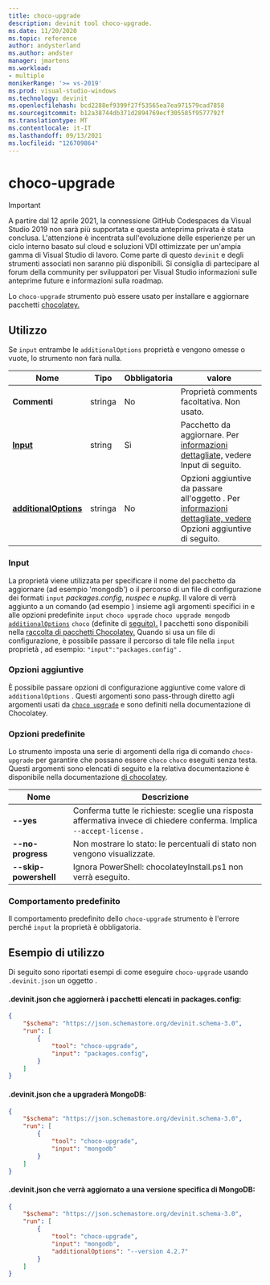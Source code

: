 ```yaml
---
title: choco-upgrade
description: devinit tool choco-upgrade.
ms.date: 11/20/2020
ms.topic: reference
author: andysterland
ms.author: andster
manager: jmartens
ms.workload:
- multiple
monikerRange: '>= vs-2019'
ms.prod: visual-studio-windows
ms.technology: devinit
ms.openlocfilehash: bcd2288ef9399f27f53565ea7ea971579cad7858
ms.sourcegitcommit: b12a38744db371d2894769ecf305585f9577792f
ms.translationtype: MT
ms.contentlocale: it-IT
ms.lasthandoff: 09/13/2021
ms.locfileid: "126709864"
---
```

# <a name="choco-upgrade"></a>choco-upgrade

> [!IMPORTANT]
> A partire dal 12 aprile 2021, la connessione GitHub Codespaces da Visual Studio 2019 non sarà più supportata e questa anteprima privata è stata conclusa. L'attenzione è incentrata sull'evoluzione delle esperienze per un ciclo interno basato sul cloud e soluzioni VDI ottimizzate per un'ampia gamma di Visual Studio di lavoro. Come parte di questo `devinit` e degli strumenti associati non saranno più disponibili. Si consiglia di partecipare al forum della community per sviluppatori per Visual Studio informazioni sulle anteprime future e informazioni sulla roadmap.

Lo `choco-upgrade` strumento può essere usato per installare e aggiornare pacchetti [chocolatey.](https://chocolatey.org/docs/commandsupgrade)

## <a name="usage"></a>Utilizzo

Se `input` entrambe le `additionalOptions` proprietà e vengono omesse o vuote, lo strumento non farà nulla.

| Nome                                             | Tipo   | Obbligatoria  | valore                                                                                                          |
|--------------------------------------------------|--------|-----------|----------------------------------------------------------------------------------------------------------------|
| **Commenti**                                     | stringa | No        | Proprietà comments facoltativa. Non usato.                                                                          |
| [**Input**](#input)                              | string | Sì       | Pacchetto da aggiornare. Per [informazioni dettagliate,](#input) vedere Input di seguito.                                                 |
| [**additionalOptions**](#additional-options)     | stringa | No        | Opzioni aggiuntive da passare all'oggetto . Per [informazioni dettagliate, vedere](#additional-options) Opzioni aggiuntive di seguito.       |

### <a name="input"></a>Input

La proprietà viene utilizzata per specificare il nome del pacchetto da aggiornare (ad esempio 'mongodb') o il percorso di un file di configurazione dei formati `input` _packages.config_, _nuspec_ e _nupkg_. Il valore di verrà aggiunto a un comando (ad esempio ) insieme agli argomenti specifici in e alle opzioni predefinite `input` `choco upgrade` `choco upgrade mongodb` [`additionalOptions`](#additional-options) `choco` (definite di [seguito).](#built-in-options) I pacchetti sono disponibili nella [raccolta di pacchetti Chocolatey.](https://chocolatey.org/packages) Quando si usa un file di configurazione, è possibile passare il percorso di tale file nella `input` proprietà , ad esempio: `"input":"packages.config"` .

### <a name="additional-options"></a>Opzioni aggiuntive

È possibile passare opzioni di configurazione aggiuntive come valore di `additionalOptions` . Questi argomenti sono pass-through diretto agli argomenti usati da [`choco upgrade`](https://chocolatey.org/docs/commands-upgrade) e sono definiti nella documentazione di Chocolatey.

### <a name="built-in-options"></a>Opzioni predefinite

Lo strumento imposta una serie di argomenti della riga di comando `choco-upgrade` per garantire che possano essere `choco` `choco` eseguiti senza testa. Questi argomenti sono elencati di seguito e la relativa documentazione è disponibile nella documentazione [di chocolatey](https://chocolatey.org/docs/).

| Nome                  | Descrizione                                                                                        |
|-----------------------|----------------------------------------------------------------------------------------------------|
| **--yes**             | Conferma tutte le richieste: sceglie una risposta affermativa invece di chiedere conferma. Implica `--accept-license` . |
| **--no-progress**     | Non mostrare lo stato: le percentuali di stato non vengono visualizzate.                                         |
| **--skip-powershell** | Ignora PowerShell: chocolateyInstall.ps1 non verrà eseguito.                                              |

### <a name="default-behavior"></a>Comportamento predefinito

Il comportamento predefinito dello `choco-upgrade` strumento è l'errore perché `input` la proprietà è obbligatoria.

## <a name="example-usage"></a>Esempio di utilizzo
Di seguito sono riportati esempi di come eseguire `choco-upgrade` usando `.devinit.json` un oggetto .

#### <a name="devinitjson-that-will-update-packages-listed-in-packagesconfig"></a>.devinit.json che aggiornerà i pacchetti elencati in packages.config:
```json
{
    "$schema": "https://json.schemastore.org/devinit.schema-3.0",
    "run": [
        {
            "tool": "choco-upgrade",
            "input": "packages.config",
        }
    ]
}
```

#### <a name="devinitjson-that-will-upgrade-mongodb"></a>.devinit.json che a upgraderà MongoDB:
```json
{
    "$schema": "https://json.schemastore.org/devinit.schema-3.0",
    "run": [
        {
            "tool": "choco-upgrade",
            "input": "mongodb"
        }
    ]
}
```

#### <a name="devinitjson-that-will-upgrade-to-a-specific-version-of-mongodb"></a>.devinit.json che verrà aggiornato a una versione specifica di MongoDB:
```json
{
    "$schema": "https://json.schemastore.org/devinit.schema-3.0",
    "run": [
        {
            "tool": "choco-upgrade",
            "input": "mongodb",
            "additionalOptions": "--version 4.2.7"
        }
    ]
}
```